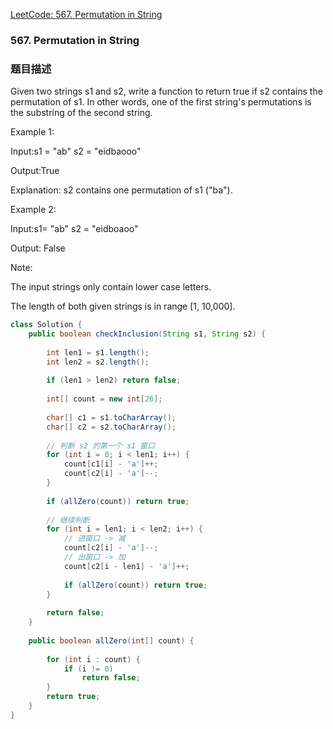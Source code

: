 [LeetCode: 567. Permutation in String](https://leetcode.com/problems/permutation-in-string/description/)

### 567. Permutation in String

### 题目描述
Given two strings s1 and s2, write a function to return true if s2 contains the permutation of s1. In other words, one of the first string's permutations is the substring of the second string.

Example 1:

Input:s1 = "ab" s2 = "eidbaooo"

Output:True

Explanation: s2 contains one permutation of s1 ("ba").

Example 2:

Input:s1= "ab" s2 = "eidboaoo"

Output: False

Note:

The input strings only contain lower case letters.

The length of both given strings is in range [1, 10,000].

```java
class Solution {
    public boolean checkInclusion(String s1, String s2) {
        
        int len1 = s1.length();
        int len2 = s2.length();
        
        if (len1 > len2) return false;
        
        int[] count = new int[26];
        
        char[] c1 = s1.toCharArray();
        char[] c2 = s2.toCharArray();
        
        // 判断 s2 的第一个 s1 窗口
        for (int i = 0; i < len1; i++) {
            count[c1[i] - 'a']++;
            count[c2[i] - 'a']--;
        }
        
        if (allZero(count)) return true;
        
        // 继续判断
        for (int i = len1; i < len2; i++) {
            // 进窗口 -> 减
            count[c2[i] - 'a']--;
            // 出窗口 -> 加
            count[c2[i - len1] - 'a']++;
            
            if (allZero(count)) return true;
        }
        
        return false;
    }
    
    public boolean allZero(int[] count) {
        
        for (int i : count) {
            if (i != 0)
                return false;
        }
        return true;
    }
}
```
